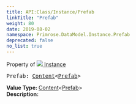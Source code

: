 ```yaml
---
title: API:Class/Instance/Prefab
linkTitle: "Prefab"
weight: 80
date: 2019-08-02
namespace: Primrose.DataModel.Instance.Prefab
deprecated: false
no_list: true
---
```

Property of <a href="/docs/api-reference/Class/Instance"><img src="/icons/silk/default.png"/>&nbsp;Instance</a>
<pre class="method-declaration">
Prefab: <a class="type" href="/docs/api-reference/Misc/Content">Content</a><<a class="type" href="/docs/api-reference/Asset/Prefab">Prefab</a>></pre>
<b>Value Type: </b>
<a class="type" href="/docs/api-reference/Misc/Content">Content</a><<a class="type" href="/docs/api-reference/Asset/Prefab">Prefab</a>>
<br/>
<b>Description: </b>